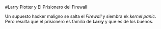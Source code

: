 
#Larry Plotter y El Prisionero del Firewall

Un supuesto hacker maligno se salta el *Firewall* y siembra ek *kernel panic*.
Pero resulta que el prisionero es familia de **Larry** y que es de los buenos.